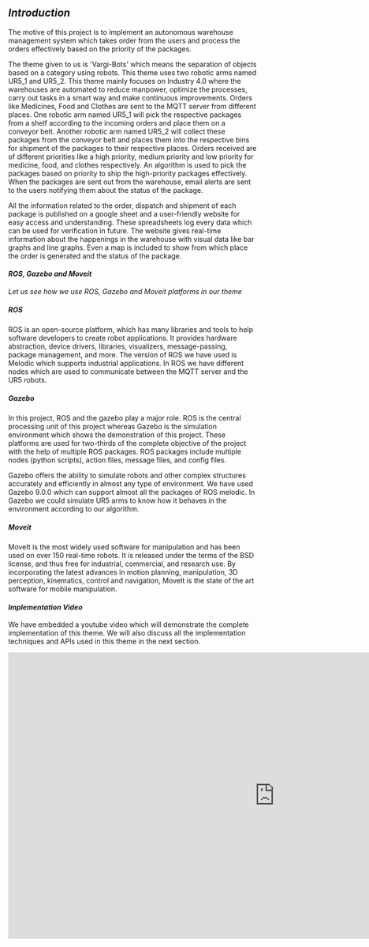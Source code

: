 ## *Introduction*

The motive of this project is to implement an autonomous warehouse management system which takes order from the users and process the orders effectively based on the priority of the packages.

The theme given to us is 'Vargi-Bots' which means the separation of objects based on a category using robots. This theme uses two robotic arms named UR5_1 and UR5_2. This theme mainly focuses on Industry 4.0 where the warehouses are automated to reduce manpower, optimize the processes, carry out tasks in a smart way and make continuous improvements. Orders like Medicines, Food and Clothes are sent to the MQTT server from different places. 
One robotic arm named UR5_1 will pick the respective packages from a shelf according to the incoming orders and place them on a conveyor belt. Another robotic arm named UR5_2 will collect these packages from the conveyor belt and places them into the respective bins for shipment of the packages to their respective places. Orders received are of different priorities like a high priority, medium priority and low priority for medicine, food, and clothes respectively. An algorithm is used to pick the packages based on priority to ship the high-priority packages effectively. When the packages are sent out from the warehouse, email alerts are sent to the users notifying them about the status of the package.


All the information related to the order, dispatch and shipment of each package is published on a google sheet and a user-friendly website for easy access and understanding. These spreadsheets log every data which can be used for verification in future. The website gives real-time information about the happenings in the warehouse with visual data like bar graphs and line graphs. Even a map is included to show from which place the order is generated and the status of the package.

#### *ROS, Gazebo and Moveit*

*Let us see how we use ROS, Gazebo and Moveit platforms in our theme*

##### *ROS*

ROS is an open-source platform, which has many libraries and tools to help software developers to create robot applications. It provides hardware abstraction, device drivers, libraries, visualizers, message-passing, package management, and more. The version of ROS we have used is Melodic which supports industrial applications. In ROS we have different nodes which are used to communicate between the MQTT server and the UR5 robots.

##### *Gazebo*

In this project, ROS and the gazebo play a major role. ROS is the central processing unit of this project whereas Gazebo is the simulation environment which shows the demonstration of this project. These platforms are used for two-thirds of the complete objective of the project with the help of multiple ROS packages. ROS packages include multiple nodes (python scripts), action files, message files, and config files.

Gazebo offers the ability to simulate robots and other complex structures accurately and efficiently in almost any type of environment. We have used Gazebo 9.0.0 which can support almost all the packages of ROS melodic. In Gazebo we could simulate UR5 arms to know how it behaves in the environment according to our algorithm.

##### *Moveit*

MoveIt is the most widely used software for manipulation and has been used on over 150 real-time robots. It is released under the terms of the BSD license, and thus free for industrial, commercial, and research use. By incorporating the latest advances in motion planning, manipulation, 3D perception, kinematics, control and navigation, MoveIt is the state of the art software for mobile manipulation.

#### *Implementation Video*

We have embedded a youtube video which will demonstrate the complete implementation of this theme. We will also discuss all the implementation techniques and APIs used in this theme in the next section.

<iframe width="1080" height="580" src="https://youtube.com/embed/aRYPRQHPc9E" frameborder="0" allow="accelerometer; autoplay; encrypted-media; gyroscope; picture-in-picture" allowfullscreen></iframe>
